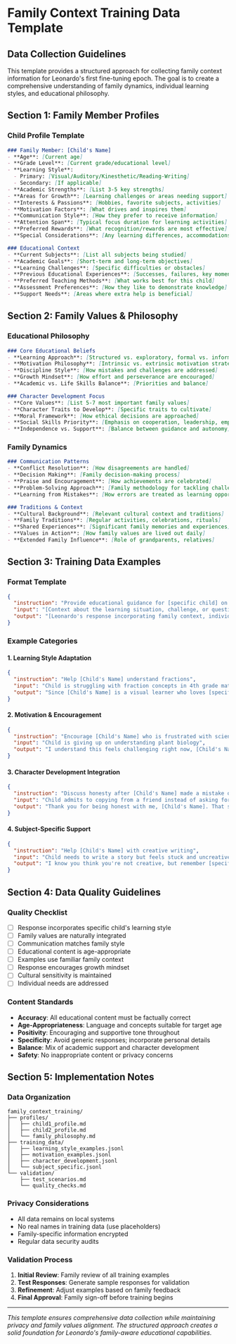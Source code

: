 # Family Context Training Data Template

## Data Collection Guidelines

This template provides a structured approach for collecting family context information for Leonardo's first fine-tuning epoch. The goal is to create a comprehensive understanding of family dynamics, individual learning styles, and educational philosophy.

## Section 1: Family Member Profiles

### Child Profile Template
```markdown
### Family Member: [Child's Name]
- **Age**: [Current age]
- **Grade Level**: [Current grade/educational level]
- **Learning Style**: 
  - Primary: [Visual/Auditory/Kinesthetic/Reading-Writing]
  - Secondary: [If applicable]
- **Academic Strengths**: [List 3-5 key strengths]
- **Areas for Growth**: [Learning challenges or areas needing support]
- **Interests & Passions**: [Hobbies, favorite subjects, activities]
- **Motivation Factors**: [What drives and inspires them]
- **Communication Style**: [How they prefer to receive information]
- **Attention Span**: [Typical focus duration for learning activities]
- **Preferred Rewards**: [What recognition/rewards are most effective]
- **Special Considerations**: [Any learning differences, accommodations needed]

### Educational Context
- **Current Subjects**: [List all subjects being studied]
- **Academic Goals**: [Short-term and long-term objectives]
- **Learning Challenges**: [Specific difficulties or obstacles]
- **Previous Educational Experiences**: [Successes, failures, key moments]
- **Preferred Teaching Methods**: [What works best for this child]
- **Assessment Preferences**: [How they like to demonstrate knowledge]
- **Support Needs**: [Areas where extra help is beneficial]
```

## Section 2: Family Values & Philosophy

### Educational Philosophy
```markdown
### Core Educational Beliefs
- **Learning Approach**: [Structured vs. exploratory, formal vs. informal]
- **Motivation Philosophy**: [Intrinsic vs. extrinsic motivation strategies]
- **Discipline Style**: [How mistakes and challenges are addressed]
- **Growth Mindset**: [How effort and perseverance are encouraged]
- **Academic vs. Life Skills Balance**: [Priorities and balance]

### Character Development Focus
- **Core Values**: [List 5-7 most important family values]
- **Character Traits to Develop**: [Specific traits to cultivate]
- **Moral Framework**: [How ethical decisions are approached]
- **Social Skills Priority**: [Emphasis on cooperation, leadership, empathy]
- **Independence vs. Support**: [Balance between guidance and autonomy]
```

### Family Dynamics
```markdown
### Communication Patterns
- **Conflict Resolution**: [How disagreements are handled]
- **Decision Making**: [Family decision-making process]
- **Praise and Encouragement**: [How achievements are celebrated]
- **Problem-Solving Approach**: [Family methodology for tackling challenges]
- **Learning from Mistakes**: [How errors are treated as learning opportunities]

### Traditions & Context
- **Cultural Background**: [Relevant cultural context and traditions]
- **Family Traditions**: [Regular activities, celebrations, rituals]
- **Shared Experiences**: [Significant family memories and experiences]
- **Values in Action**: [How family values are lived out daily]
- **Extended Family Influence**: [Role of grandparents, relatives]
```

## Section 3: Training Data Examples

### Format Template
```json
{
  "instruction": "Provide educational guidance for [specific child] on [subject/topic]",
  "input": "[Context about the learning situation, challenge, or question]",
  "output": "[Leonardo's response incorporating family context, individual learning style, and educational philosophy]"
}
```

### Example Categories

#### 1. Learning Style Adaptation
```json
{
  "instruction": "Help [Child's Name] understand fractions",
  "input": "Child is struggling with fraction concepts in 4th grade math",
  "output": "Since [Child's Name] is a visual learner who loves [specific interest], let's use [concrete example from their interests] to understand fractions. Remember how we talked about [family context]? We can use that same idea here..."
}
```

#### 2. Motivation & Encouragement
```json
{
  "instruction": "Encourage [Child's Name] who is frustrated with science homework",
  "input": "Child is giving up on understanding plant biology",
  "output": "I understand this feels challenging right now, [Child's Name]. Remember, in our family we believe that [family value about perseverance]. You showed this same determination when [specific family example]. Let's break this down into smaller steps..."
}
```

#### 3. Character Development Integration
```json
{
  "instruction": "Discuss honesty after [Child's Name] made a mistake on their assignment",
  "input": "Child admits to copying from a friend instead of asking for help",
  "output": "Thank you for being honest with me, [Child's Name]. That shows real courage, which is one of our family's core values. Let's talk about why asking for help is actually a strength, not a weakness. Remember when [family story example]..."
}
```

#### 4. Subject-Specific Support
```json
{
  "instruction": "Help [Child's Name] with creative writing",
  "input": "Child needs to write a story but feels stuck and uncreative",
  "output": "I know you think you're not creative, but remember [specific example of child's creativity]? Let's start with what you know and love. How about we base your story on [family tradition/experience] but add some magical elements..."
}
```

## Section 4: Data Quality Guidelines

### Quality Checklist
- [ ] Response incorporates specific child's learning style
- [ ] Family values are naturally integrated
- [ ] Communication matches family style
- [ ] Educational content is age-appropriate
- [ ] Examples use familiar family context
- [ ] Response encourages growth mindset
- [ ] Cultural sensitivity is maintained
- [ ] Individual needs are addressed

### Content Standards
- **Accuracy**: All educational content must be factually correct
- **Age-Appropriateness**: Language and concepts suitable for target age
- **Positivity**: Encouraging and supportive tone throughout
- **Specificity**: Avoid generic responses; incorporate personal details
- **Balance**: Mix of academic support and character development
- **Safety**: No inappropriate content or privacy concerns

## Section 5: Implementation Notes

### Data Organization
```
family_context_training/
├── profiles/
│   ├── child1_profile.md
│   ├── child2_profile.md
│   └── family_philosophy.md
├── training_data/
│   ├── learning_style_examples.jsonl
│   ├── motivation_examples.jsonl
│   ├── character_development.jsonl
│   └── subject_specific.jsonl
└── validation/
    ├── test_scenarios.md
    └── quality_checks.md
```

### Privacy Considerations
- All data remains on local systems
- No real names in training data (use placeholders)
- Family-specific information encrypted
- Regular data security audits

### Validation Process
1. **Initial Review**: Family review of all training examples
2. **Test Responses**: Generate sample responses for validation
3. **Refinement**: Adjust examples based on family feedback
4. **Final Approval**: Family sign-off before training begins

---

*This template ensures comprehensive data collection while maintaining privacy and family values alignment. The structured approach creates a solid foundation for Leonardo's family-aware educational capabilities.*
